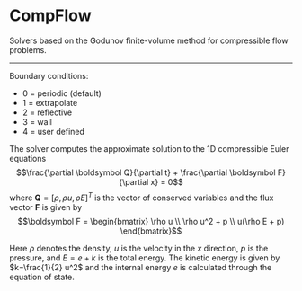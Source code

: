 # CompFlow
Solvers based on the Godunov finite-volume method for compressible flow problems.

---

Boundary conditions:
- 0 = periodic (default)
- 1 = extrapolate
- 2 = reflective
- 3 = wall
- 4 = user defined

The solver computes the approximate solution to the 1D compressible Euler equations
$$\frac{\partial \boldsymbol Q}{\partial t} + \frac{\partial \boldsymbol F}{\partial x} = 0$$
where $\boldsymbol Q = [\rho, \rho u, \rho E]^T$ is the vector of conserved variables and the flux vector $\boldsymbol F$ is given by
$$\boldsymbol F = \begin{bmatrix} \rho u \\ \rho u^2 + p \\ u(\rho E + p) \end{bmatrix}$$

Here $\rho$ denotes the density, $u$ is the velocity in the $x$ direction, $p$ is the pressure, and $E=e+k$ is the total energy. The kinetic energy is given by $k=\frac{1}{2} u^2$ and the internal energy $e$ is calculated through the equation of state.